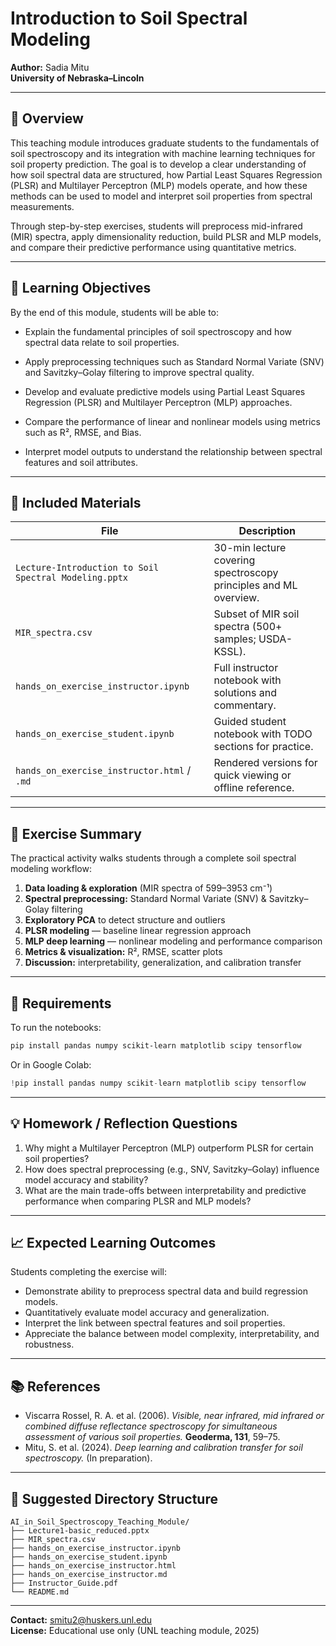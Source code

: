 # Introduction to Soil Spectral Modeling

**Author:** Sadia Mitu  
**University of Nebraska–Lincoln**  

---

## 📘 Overview
This teaching module introduces graduate students to the fundamentals of soil spectroscopy and its integration with machine learning techniques for soil property prediction. The goal is to develop a clear understanding of how soil spectral data are structured, how Partial Least Squares Regression (PLSR) and Multilayer Perceptron (MLP) models operate, and how these methods can be used to model and interpret soil properties from spectral measurements.

Through step-by-step exercises, students will preprocess mid-infrared (MIR) spectra, apply dimensionality reduction, build PLSR and MLP models, and compare their predictive performance using quantitative metrics.

---

## 🎯 Learning Objectives
By the end of this module, students will be able to:

- Explain the fundamental principles of soil spectroscopy and how spectral data relate to soil properties.

- Apply preprocessing techniques such as Standard Normal Variate (SNV) and Savitzky–Golay filtering to improve spectral quality.

- Develop and evaluate predictive models using Partial Least Squares Regression (PLSR) and Multilayer Perceptron (MLP) approaches.

- Compare the performance of linear and nonlinear models using metrics such as R², RMSE, and Bias.

- Interpret model outputs to understand the relationship between spectral features and soil attributes.

---

## 🧩 Included Materials

| File | Description |
|------|--------------|
| `Lecture-Introduction to Soil Spectral Modeling.pptx` | 30-min lecture covering spectroscopy principles and ML overview. |
| `MIR_spectra.csv` | Subset of MIR soil spectra (500+ samples; USDA-KSSL). |
| `hands_on_exercise_instructor.ipynb` | Full instructor notebook with solutions and commentary. |
| `hands_on_exercise_student.ipynb` | Guided student notebook with TODO sections for practice. |
| `hands_on_exercise_instructor.html` / `.md` | Rendered versions for quick viewing or offline reference. |

---

## 🧠 Exercise Summary
The practical activity walks students through a complete soil spectral modeling workflow:

1. **Data loading & exploration** (MIR spectra of 599–3953 cm⁻¹)
2. **Spectral preprocessing:** Standard Normal Variate (SNV) & Savitzky–Golay filtering
3. **Exploratory PCA** to detect structure and outliers
4. **PLSR modeling** — baseline linear regression approach
5. **MLP deep learning** — nonlinear modeling and performance comparison
6. **Metrics & visualization:** R², RMSE, scatter plots
7. **Discussion:** interpretability, generalization, and calibration transfer

---

## 🧰 Requirements
To run the notebooks:
```bash
pip install pandas numpy scikit-learn matplotlib scipy tensorflow
```
Or in Google Colab:
```python
!pip install pandas numpy scikit-learn matplotlib scipy tensorflow
```

---

## 💡 Homework / Reflection Questions
1. Why might a Multilayer Perceptron (MLP) outperform PLSR for certain soil properties?
2. How does spectral preprocessing (e.g., SNV, Savitzky–Golay) influence model accuracy and stability?
3. What are the main trade-offs between interpretability and predictive performance when comparing PLSR and MLP models?

---

## 📈 Expected Learning Outcomes
Students completing the exercise will:
- Demonstrate ability to preprocess spectral data and build regression models.
- Quantitatively evaluate model accuracy and generalization.
- Interpret the link between spectral features and soil properties.
- Appreciate the balance between model complexity, interpretability, and robustness.

---

## 📚 References
- Viscarra Rossel, R. A. et al. (2006). *Visible, near infrared, mid infrared or combined diffuse reflectance spectroscopy for simultaneous assessment of various soil properties.* **Geoderma, 131**, 59–75.
- Mitu, S. et al. (2024). *Deep learning and calibration transfer for soil spectroscopy.* (In preparation).

---

## 🧭 Suggested Directory Structure
```
AI_in_Soil_Spectroscopy_Teaching_Module/
├── Lecture1-basic_reduced.pptx
├── MIR_spectra.csv
├── hands_on_exercise_instructor.ipynb
├── hands_on_exercise_student.ipynb
├── hands_on_exercise_instructor.html
├── hands_on_exercise_instructor.md
├── Instructor_Guide.pdf
└── README.md
```

---

**Contact:** smitu2@huskers.unl.edu  
**License:** Educational use only (UNL teaching module, 2025)
